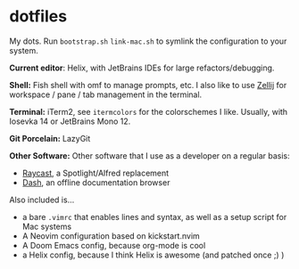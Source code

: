 # dotfiles
My dots.
Run `bootstrap.sh` `link-mac.sh` to symlink the configuration to your system.

**Current editor**: Helix, with JetBrains IDEs for large refactors/debugging. 
 
**Shell:** Fish shell with omf to manage prompts, etc. I also like to use [Zellij](https://zellij.dev/) for workspace / pane / tab management in the terminal.

**Terminal:** iTerm2, see `itermcolors` for the colorschemes I like. Usually, with Iosevka 14 or JetBrains Mono 12.

**Git Porcelain:** LazyGit

**Other Software:**
Other software that I use as a developer on a regular basis:
- [Raycast](https://www.raycast.com/), a Spotlight/Alfred replacement
- [Dash](https://kapeli.com/dash), an offline documentation browser

Also included is...
- a bare `.vimrc` that enables lines and syntax, as well as a setup script for Mac systems
- A Neovim configuration based on kickstart.nvim
- A Doom Emacs config, because org-mode is cool
- a Helix config, because I think Helix is awesome (and patched once ;) )
